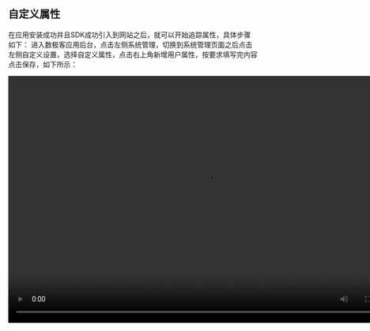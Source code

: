 ## 自定义属性  
在应用安装成功并且SDK成功引入到网站之后，就可以开始追踪属性，具体步骤如下： 进入数极客应用后台，点击左侧系统管理，切换到系统管理页面之后点击左侧自定义设置，选择自定义属性，点击右上角新增用户属性，按要求填写完内容点击保存，如下所示： 


<video style="width:800px;height:500px"  src="http://www.shujike.com/docsimg/自定义属性.mp4" controls="controls"></video>
<!DOCTYPE html>
<html>
    <head>
        <meta charset="UTF-8">
        <title></title>
        <style type="text/css">
          .bg {position: relative; float: left;}
          .fd_gif {position: absolute;z-index:99;top:0;left:0;margin-left: 120px; margin-top: 60px;}
          input{
              width: 60px;
              height: 30px;
          }
        </style>
        <script type="text/javascript">
            function bofang(v){
                var id = v.nextSibling;
                while(id.nodeType!=1){
                    id=id.nextSibling;
                }
                
                id.style.display = "block";
            }
            function bofang1(v){
                var id = v.parentNode;
                id.style.display = "block";
            }
            function huachu(v){
                
                var id = v.nextSibling;
                while(id.nodeType!=1){
                    id=id.nextSibling;
                }
                
                console.log(id);
                id.style.display = "none";
            }
            function dianji(mdiv){
                if (mdiv.value == "播放"){
                    var v = mdiv.parentNode.previousSibling;
                    while(v.nodeType!=1){
                        v=v.previousSibling;
                    }
                    v.play();
                    mdiv.value = "暂停";
                }else{
                    var v = mdiv.parentNode.previousSibling;
                    while(v.nodeType!=1){
                        v=v.previousSibling;
                    }
                    v.pause();
                    mdiv.value = "播放";
                }
            }
        </script>
    </head>
    <body>
        <div>
            <div class="bg">
              <video width="300" loop="loop" onmouseover="bofang(this)" onmouseleave="huachu(this)">
                <source src="mp4/baby.mp4"/>
              </video>
              <div class="fd_gif" style="display: none;">
                  <input type="button" value="播放" onclick="dianji(this)" onmouseover="bofang1(this)" />
              </div>
            </div>
            
            <div class="bg">
              <video width="300" loop="loop" onmouseover="bofang(this)" onmouseleave="huachu(this)">
                <source src="mp4/gaoxiao.mp4"/>
              </video>
              <div class="fd_gif" style="display: none;">
                  <input type="button" value="播放" onclick="dianji(this)" onmouseover="bofang1(this)" />
              </div>
            </div>
            
            <div class="bg">
              <video width="300" loop="loop" onmouseover="bofang(this)" onmouseleave="huachu(this)">
                <source src="mp4/xiaoniao.mp4"/>
              </video>
              <div class="fd_gif" style="display: none;">
                  <input type="button" value="播放" onclick="dianji(this)" onmouseover="bofang1(this)" />
             </div>
        </div>
    </body>
</html>


自定义属性添加成功之后，在自定义列表中选择添加的属性，点击右侧[生成代码]， 复制生成的代码到触发此的位置，如:  

        _dgt.push(['trackAttr',['gender22'], ['属性的值']]);

## 自定义事件属性
在用户行为数据分析过程中，用户属性、会话属性可以对所有事件指标进行拆解多维分析。但事件属性就只能拆解所对应的事件指标。比如属性“支付方式”（属性值：支付宝、微信、银联）就只能对 “支付订单”等指标进行拆解分析，而不能拆解“注册”“加入收藏”等指标。  
对于行为数据分析中用事件属性拆解指标的需要，数极客大数据分析系统完全支持按事件属性拆解特定事件进行多维分析。  
### 如何创建事件属性
a.进入自定义设置-事件，选择“新增自定义事件属性”。  
![](http://www.shujike.com/docsimg/事件属性1.png)
b.配置自定义事件属性  
![](http://www.shujike.com/docsimg/事件属性2.png)
配置事件属性参数名：相当于变量名，英文翻译即可。  
事件属性名称：属性的名称即维度名  
事件属性值数量：对属性（维度）的值，比如：微信，微博，QQ为3个，选择“小于等于1000”  
c．配置完成即可按照事件属性对特定指标进行拆解多维分析，比如通过“登录方式”拆解登录事件，分析不同登录方式用户的分布情况。  
![](http://www.shujike.com/docsimg/事件属性3.png)
## 默认属性  
在数极客js-SDK中已提供一些默认的属性，调用时传入指定参数即可，如:  

| 属性名称 | 调用方法 |
| :-------------: |:-------------:|
|用户类型|	_dgt.push(['track_role', '参数值']);|
|用户ID|	_dgt.push(['track_userid', '参数值']);|
|用户注册URL|	_dgt.push(['track_url', '参数值']);|
|用户等级|	_dgt.push(['track_level', '参数值']);|
|性别|	_dgt.push(['track_gender', '参数值']);|
|年龄|	_dgt.push(['track_age', '参数值']);|
|注册省|	_dgt.push(['track_province', '参数值']);|
|注册市|	_dgt.push(['track_city', '参数值']);|

